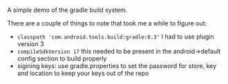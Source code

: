 A simple demo of the gradle build system. 

There are a couple of things to note that took me a while to figure out:

* `classpath 'com.android.tools.build:gradle:0.3'` I had to use plugin version 3
* `compileSdkVersion 17` this needed to be present in the android->default config section to build properly
* sigining keys: use gradle.properties to set the password for store, key and location to keep your keys out of the repo 
